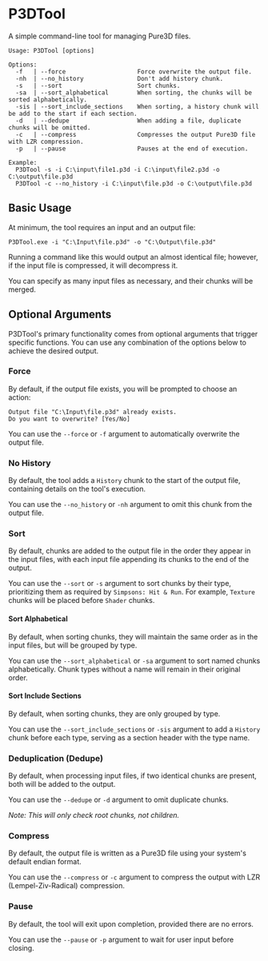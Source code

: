 # P3DTool
A simple command-line tool for managing Pure3D files.

```
Usage: P3DTool [options]

Options:
  -f   | --force                    Force overwrite the output file.
  -nh  | --no_history               Don't add history chunk.
  -s   | --sort                     Sort chunks.
  -sa  | --sort_alphabetical        When sorting, the chunks will be sorted alphabetically.
  -sis | --sort_include_sections    When sorting, a history chunk will be add to the start if each section.
  -d   | --dedupe                   When adding a file, duplicate chunks will be omitted.
  -c   | --compress                 Compresses the output Pure3D file with LZR compression.
  -p   | --pause                    Pauses at the end of execution.

Example:
  P3DTool -s -i C:\input\file1.p3d -i C:\input\file2.p3d -o C:\output\file.p3d
  P3DTool -c --no_history -i C:\input\file.p3d -o C:\output\file.p3d
```

## Basic Usage
At minimum, the tool requires an input and an output file:

`P3DTool.exe -i "C:\Input\file.p3d" -o "C:\Output\file.p3d"`

Running a command like this would output an almost identical file; however, if the input file is compressed, it will decompress it.

You can specify as many input files as necessary, and their chunks will be merged.

## Optional Arguments
P3DTool's primary functionality comes from optional arguments that trigger specific functions. You can use any combination of the options below to achieve the desired output.

### Force
By default, if the output file exists, you will be prompted to choose an action:
```
Output file "C:\Input\file.p3d" already exists.
Do you want to overwrite? [Yes/No]
```
You can use the `--force` or `-f` argument to automatically overwrite the output file.

### No History
By default, the tool adds a `History` chunk to the start of the output file, containing details on the tool's execution.

You can use the `--no_history` or `-nh` argument to omit this chunk from the output file.

### Sort
By default, chunks are added to the output file in the order they appear in the input files, with each input file appending its chunks to the end of the output.

You can use the `--sort` or `-s` argument to sort chunks by their type, prioritizing them as required by `Simpsons: Hit & Run`. For example, `Texture` chunks will be placed before `Shader` chunks.

#### Sort Alphabetical
By default, when sorting chunks, they will maintain the same order as in the input files, but will be grouped by type.

You can use the `--sort_alphabetical` or `-sa` argument to sort named chunks alphabetically. Chunk types without a name will remain in their original order.

#### Sort Include Sections
By default, when sorting chunks, they are only grouped by type.

You can use the `--sort_include_sections` or `-sis` argument to add a `History` chunk before each type, serving as a section header with the type name.

### Deduplication (Dedupe)
By default, when processing input files, if two identical chunks are present, both will be added to the output.

You can use the `--dedupe` or `-d` argument to omit duplicate chunks.

*Note: This will only check root chunks, not children.*

### Compress
By default, the output file is written as a Pure3D file using your system's default endian format.

You can use the `--compress` or `-c` argument to compress the output with LZR (Lempel-Ziv-Radical) compression.

### Pause
By default, the tool will exit upon completion, provided there are no errors.

You can use the `--pause` or `-p` argument to wait for user input before closing.